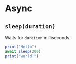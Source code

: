 # Async

## `sleep(duration)`

Waits for `duration` milliseconds.

```javascript
print("Hello")
await sleep(200)
print("world!")
```

